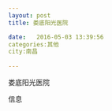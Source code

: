```yaml
--- 
layout: post 
title: 娄底阳光医院

date:   2016-05-03 13:39:56 
categories:其他  
city:南昌
  
--- 
```

   
娄底阳光医院

信息

